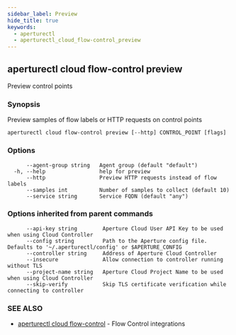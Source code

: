 ```yaml
---
sidebar_label: Preview
hide_title: true
keywords:
  - aperturectl
  - aperturectl_cloud_flow-control_preview
---
```


<!-- markdownlint-disable -->

## aperturectl cloud flow-control preview

Preview control points

### Synopsis

Preview samples of flow labels or HTTP requests on control points

```
aperturectl cloud flow-control preview [--http] CONTROL_POINT [flags]
```

### Options

```
      --agent-group string   Agent group (default "default")
  -h, --help                 help for preview
      --http                 Preview HTTP requests instead of flow labels
      --samples int          Number of samples to collect (default 10)
      --service string       Service FQDN (default "any")
```

### Options inherited from parent commands

```
      --api-key string        Aperture Cloud User API Key to be used when using Cloud Controller
      --config string         Path to the Aperture config file. Defaults to '~/.aperturectl/config' or $APERTURE_CONFIG
      --controller string     Address of Aperture Cloud Controller
      --insecure              Allow connection to controller running without TLS
      --project-name string   Aperture Cloud Project Name to be used when using Cloud Controller
      --skip-verify           Skip TLS certificate verification while connecting to controller
```

### SEE ALSO

- [aperturectl cloud flow-control](/reference/aperture-cli/aperturectl/cloud/flow-control/flow-control.md) - Flow Control integrations
